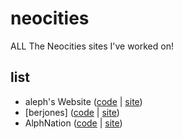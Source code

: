 # neocities
ALL The Neocities sites I've worked on!
## list
- aleph's Website ([code](alephs_website) | [site](https://alephd.neocities.org))
- [berjones] ([code](berayah) | [site](https://berjones.neocities.org/))
- AlphNation ([code](alphnation) | [site](https://alphnation.neocities.org/))
